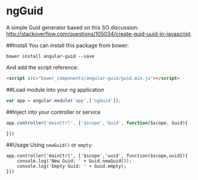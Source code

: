 ngGuid
======

A simple Guid generator based on this SO discussion: http://stackoverflow.com/questions/105034/create-guid-uuid-in-javascript.

##Install
You can install this package from bower:

```
bower install angular-guid --save
````

And add the script reference:

```html
<script src="bower_components/angular-guid/guid.min.js"></script>
````

##Load module into your ng application
```javascript
var app = angular.module('app',['ngGuid']);
````

##Inject into your controller or service

```javascript
app.controller('mainCtrl', ['$scope','Guid', function($scope, Guid){

}])
````

##Usage
Using `newGuid()` or `empty`:

```javascipt
app.controller('mainCtrl', ['$scope','uuid', function($scope,uuid2){
	console.log('New Guid: ' + Guid.newGuid());
    console.log('Empty Guid: ' + Guid.empty);
}])
````
